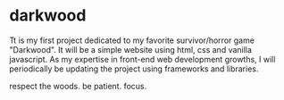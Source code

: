 # darkwood

Tt is my first project dedicated to my favorite survivor/horror game "Darkwood".
It will be a simple website using html, css and vanilla javascript.
As my expertise in front-end web development growths, I will periodically be updating the project using frameworks and libraries.

respect the woods. be patient. focus.
